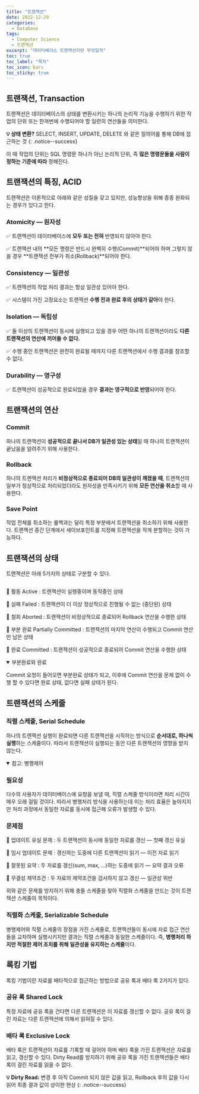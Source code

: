 ```yaml
---
title: "트랜잭션"
date: 2022-12-29
categories:
  - Database
tags:
  - Computer Science
  - 트랜잭션
excerpt: "데이터베이스 트랜잭션이란 무엇일까"
toc: true
toc_label: "목차"
toc_icon: bars
toc_sticky: true
---
```


## 트랜잭션, Transaction

트랜잭션은 데이터베이스의 상태를 변환시키는 하나의 논리적 기능을 수행하기 위한 작업의 단위 또는 한꺼번에 수행되어야 할 일련의 연산들을 의미한다.

**💡 상태 변환?** SELECT, INSERT, UPDATE, DELETE 와 같은 질의어를 통해 DB에 접근하는 것
{: .notice--success}

이 때 작업의 단위는 SQL 명령문 하나가 아닌 논리적 단위, 즉 **많은 명령문들을 사람이 정하는 기준에 따라** 정해진다.

## 트랜잭션의 특징, ACID

트랜잭션은 이론적으로 아래와 같은 성질을 갖고 있지만, 성능향상을 위해 종종 완화되는 경우가 있다고 한다.

### Atomicity — 원자성

✅ 트랜잭션이 데이터베이스에 **모두 또는 전혀** 반영되지 않아야 한다.

✅ 트랜잭션 내의 **모든 명령은 반드시 완벽히 수행(Commit)**되어야 하며 그렇지 않을 경우 **트랜잭션 전부가 취소(Rollback)**되어야 한다.

### Consistency — 일관성

✅ 트랜잭션의 작업 처리 결과는 항상 일관성 있어야 한다.

✅ 시스템이 가진 고정요소는 트랜잭션 **수행 전과 완료 후의 상태가 같아**야 한다.

### Isolation — 독립성

✅ 둘 이상의 트랜잭션이 동시에 실행되고 있을 경우 어떤 하나의 트랜잭션이라도 **다른 트랜잭션의 연산에 끼어들 수 없다.**

✅ 수행 중인 트랜잭션은 완전히 완료될 때까지 다른 트랜잭션에서 수행 결과를 참조할 수 없다.

### Durability — 영구성

✅ 트랜잭션이 성공적으로 완료되었을 경우 **결과는 영구적으로 반영**되어야 한다.

## 트랜잭션의 연산

### Commit

하나의 트랜잭션이 **성공적으로 끝나서 DB가 일관성 있는 상태**일 때 하나의 트랜잭션이 끝났음을 알려주기 위해 사용한다.

### Rollback

하나의 트랜잭션 처리가 **비정상적으로 종료되어 DB의 일관성이 깨졌을 때**, 트랜잭션의 일부가 정상적으로 처리되었더라도 원자성을 만족시키기 위해 **모든 연산을 취소**할 때 사용한다.

### Save Point

작업 전체를 취소하는 롤백과는 달리 특정 부분에서 트랜잭션을 취소하기 위해 사용한다. 트랜잭션 중간 단계에서 세이브포인트를 지정해 트랜잭션을 작게 분할하는 것이 가능하다.

## 트랜잭션의 상태

트랜잭션은 아래 5가지의 상태로 구분할 수 있다.

<figure class="align-center" style="width: 1000px">
  <img src="{{ site.url }}{{ site.baseurl }}/assets/images/cs/database/ts.png" alt="">
</figure>

🔎 활동 Active : 트랜잭션이 실행중이며 동작중인 상태

🔎 실패 Failed : 트랜잭션이 더 이상 정상적으로 진행될 수 없는 (중단된) 상태

🔎 철회 Aborted : 트랜잭션이 비정상적으로 종료되어 Rollback 연산을 수행한 상태

🔎 부분 완료 Partially Committed : 트랜잭션의 마지막 연산이 수행되고 Commit 연산만 남은 상태

🔎 완료 Committed : 트랜잭션이 성공적으로 종료되어 Commit 연산을 수행한 상태

<details open>
<summary>부분완료와 완료</summary>
<div markdown="1">

Commit 요청이 들어오면 부분완료 상태가 되고, 이후에 Commit 연산을 문제 없이 수행 할 수 있다면 완료 상태, 없다면 실패 상태가 된다.

</div>
</details>
    

## 트랜잭션의 스케줄

### 직렬 스케줄, Serial Schedule

하나의 트랜잭션 실행이 완료되면 다른 트랜잭션을 시작하는 방식으로 **순서대로, 하나씩 실행**하는 스케줄이다. 따라서 트랜잭션이 실행되는 동안 다른 트랜잭션의 영향을 받지 않는다.


<details open>
<summary>참고: 병행제어</summary>
<div markdown="1">

### 필요성
    
다수의 사용자가 데이터베이스에 요청을 보낼 때, 직렬 스케줄 방식이라면 처리 시간이 매우 오래 걸릴 것이다. 따라서 병행처리 방식을 사용하는데 이는 처리 효율은 높아지지만 처리 과정에서 동일한 자료를 동시에 접근해 오류가 발생할 수 있다. 

### 문제점

🔎 업데이트 유실 문제 : 두 트랜잭션이 동시에 동일한 자료를 갱신 — 첫째 갱신 유실

🔎 임시 업데이트 문제 : 갱신하는 도중에 다른 트랜잭션이 읽기 — 이전 자료 읽기

🔎 잘못된 요약 : 두 자료를 갱신(sum, max, …)하는 도중에 읽기 — 요약 결과 오류

🔎 무결성 제약조건 : 두 자료의 제약조건을 검사하지 않고 갱신 — 일관성 위반

위와 같은 문제를 방지하기 위해 충돌 스케줄을 찾아 직렬화 스케줄을 만드는 것이 트랜잭션 스케줄의 목적이다.

</div>
</details>


### 직렬화 스케줄, Serializable Schedule

병행제어와 직렬 스케줄의 장점을 가진 스케줄로, 트랜잭션들이 동시에 자료 접근 연산들을 교차하며 실행시키지만 결과는 직렬 스케줄과 동일한 스케줄이다. 즉, **병행처리 하지만 적절한 제어 조치를 취해 일관성을 유지하는 스케줄**이다.

## 록킹 기법

록킹 기법이란 자료를 배타적으로 접근하는 방법으로 공유 록과 배타 록 2가지가 있다.

### 공유 록 Shared Lock

특정 자료에 공유 록을 건다면 다른 트랜잭션은 이 자료를 갱신할 수 없다. 공유 록이 걸린 자료는 다른 트랜잭션에 의해서 읽혀질 수 있다.

### 배타 록 Exclusive Lock

배타 록은 트랜잭션이 자료를 기록할 때 걸어야 하며 배타 록을 가진 트랜잭션은 자료를 읽고, 갱신할 수 있다. Dirty Read를 방지하기 위해 공유 록을 가진 트랜잭션들은 배타 록이 걸린 자료를 읽을 수 없다. 

**💡 Dirty Read:** 변경 후 아직 Commit 되지 않은 값을 읽고, Rollback 후의 값을 다시 읽어 최종 결과 값이 상이한 현상
{: .notice--success}
